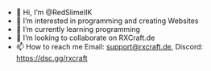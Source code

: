 - 👋 Hi, I’m @RedSlimeIIK
- 👀 I’m interested in programming and creating Websites
- 🌱 I’m currently learning programming 
- 💞️ I’m looking to collaborate on RXCraft.de
- 📫 How to reach me Email: support@rxcraft.de, Discord: https://dsc.gg/rxcraft

<!---
RedSlimeIIK/RedSlimeIIK is a ✨ special ✨ repository because its `README.md` (this file) appears on your GitHub profile.
You can click the Preview link to take a look at your changes.
--->
